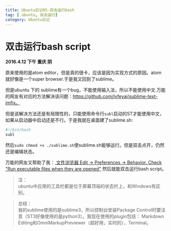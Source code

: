 ```yaml
---
title: Ubuntu日记05-双击运行bash
tag: [ ubuntu, 双击运行]
category: Ubuntu日记
---
```


# 双击运行bash script
**2016.4.12 下午 重庆 阴**

原来使用的是atom editor，但是真的很卡，应该是因为实现方式的原因。atom 就好像是一个super browser.于是我又回到了sublime。

但是ubuntu 下的 sublime有一个bug，不能使用输入法，所以不能使用中文.万能的网友有对应的方法解决该问题：https://github.com/lyfeyaj/sublime-text-imfix。  

但是该解决方法还是有局限性的，只能使用命令行`subl`启动的ST才能使用中文，如果从启动器中启动还是不行。于是我就在桌面建了sublime.sh:  

```bash
#!/bin/bash
subl
```

然后`sudo chmod +x ./sublime.sh`使sublime.sh能够运行。但是双击点开，仍然还是编辑状态。

万能的网友又帮助了我：[ 文件浏览器 Edit -> Preferences -> Behavior. Check "Run executable files when they are opened"](http://askubuntu.com/questions/668079/how-to-make-a-sh-file-executable-by-double-click-in-ubuntu-14-04  )
然后就能双击运行bash script。  

>注：  
>ubuntu中应用的工具栏都是位于屏幕顶端的状态栏上，和Windows有区别。

>总结：  
>我的sublime使用的是sublime3，所以控制台安装Package Control时要注意（ST3好像使用的是python3）。我现在使用的plugin包括：
>Markdown Editing和OmniMarkupPreviewer（超好用，实时的），Terminal。
